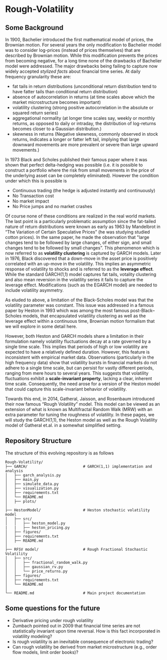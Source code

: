 # Rough-Volatility

## Some Background

In 1900, Bachelier introduced the first mathematical model of prices, the Brownian motion. For several years the only modification to Bachelier model was to consider log-prices (instead of prices themselves) that are described by Brownian motion. While this modification prevents the prices from becoming negative, for a long time none of the drawbacks of Bachelier model were addressed. The major drawbacks being failing to capture now widely accepted *stylized facts* about financial time series. At daily frequency granularity these are:

 - fat tails in return distributions (unconditional return distribution tend to have fatter tails than conditional return distribution)
 - absence of autocorrelation in returns (at time scales above which the market microstructure becomes important)
 - volatility clustering (strong positive autocorrelation in the absolute or squared return series)
 - aggregational normality (at longer time scales say, weekly or monthly
returns, as opposed to daily or intraday, the distribution of
log-returns becomes closer to a Gaussian distribution.)
 - skewness in returns (Negative skewness, commonly observed in stock returns, indicates a longer or fatter left tail, implying that large downward movements are more prevalent or severe than large upward movements.)
 
 In 1973 Black and Scholes published their famous paper where it was shown that perfect delta-hedging was possible (i.e. it is possible to construct a portfolio where the risk from small movements in the price of the underlying asset can be completely eliminated). However the condition under which this is possible is

- Continuous trading (the hedge is adjusted instantly and continuously)
- No Transaction cost 
- No market impact 
- No Price jumps and no market crashes

Of course none of these conditions are realized in the real world markets. The last point is a particularly problematic assumption since the fat-tailed nature of return distributions were known as early as 1963 by Mandelbrot in “The Variation of Certain Speculative Prices” (he was studying studied cotton prices). In the same paper, he made the observation that "large changes tend to be followed by large changes, of either sign, and small changes tend to be followed by small changes”. This phenomenon which is now referred to as **volatility clustering** is captured by GARCH models. Later in 1976, Black discovered that a down-move in the asset price is positively correlated with an up-move in the volatility. This implies an asymmetric response of volatility to shocks and is referred to as the **leverage effect**. While the standard GARCH(1,1) model captures fat tails, votality clustering and also mean reversion in the volatility series it fails to capture the leverage effect. Modifications (such as the EGARCH model) are needed to include volatility asymmetry.

As eluded to above, a limitation of the Black-Scholes model was that the volatility parameter was constant. This issue was addressed in a famous paper by Heston in 1993 which was among the most famous post-Black–Scholes models, that encapsulated volatility clustering as well as the leverage effect within a continuous time, Brownian motion formalism that we will explore in some detail here. 

However, both Heston and GARCH models share a limitation in their formulation namely volatility fluctuations decay at a rate governed by a single time scale. This implies that periods of high or low volatility are expected to have a relatively defined duration. However, this feature is inconsistent with empirical market data. Observations (particularly in the high frequency data) show that volatility bursts in financial markets do not adhere to a single time scale, but can persist for vastly different periods, ranging from mere hours to several years. This suggests that volatility fluctuations exhibit a **scale-invariant property**, lacking a clear, inherent time scale. Consequently, the need arose for a version of the Heston model that could capture this scale-invariant behavior of volatility.

Towards this end, in 2014, Gatheral, Jaisson, and Rosenbaum introduced their now famous “Rough Volatility” model. This model can be viewed as an extension of what is known as Multifractal Random Walk (MRW) with an extra parameter for tuning the roughness of volatility. In these pages, we will study the GARCH(1,1), the Heston model as well as the Rough Volatility model of Gatheral et.al. in a somewhat simplified setting. 

## Repository Structure

The structure of this evolving repository is as follows
```
Rough-Volatility/
├── GARCH/                         # GARCH(1,1) implementation and analysis
│   ├── garch_analysis.py
│   ├── main.py
│   ├── simulate_data.py
│   ├── visualization.py
│   ├── requirements.txt
│   └── README.md
│   ├── plots/
│
├── HestonModel/                   # Heston stochastic volatility model
│   ├── src/
│   │   ├── heston_model.py
|   |   ├── heston_pricing.py
│   ├── figures/
│   ├── requirements.txt
│   ├── README.md
│
├── RFSV model/                    # Rough Fractional Stochastic Volatility
│   ├── src/
│   │   ├── fractional_random_walk.py
│   │   ├── gaussian_rv.py
│   │   └── price_returns.py
│   ├── figures/
│   ├── requirements.txt
│   └── README.md
│
└── README.md                      # Main project documentation
```


## Some questions for the future

* Derivative pricing under rough volatility
* Zumbach pointed out in 2009 that financial time series are not statistically invariant upon time reversal. How is this fact incorporated in volatility modeling?
* Is rough volatility is an inevitable consequence of electronic trading?
* Can rough volatility be derived from market microstructure (e.g., order flow models, limit order books)?
